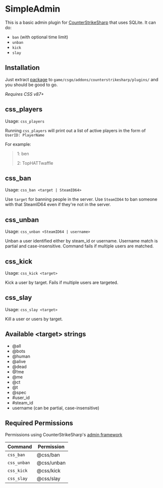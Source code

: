 # SimpleAdmin

This is a basic admin plugin for [CounterStrikeSharp](https://docs.cssharp.dev/) that uses SQLite. 
It can do:
- `ban` (with optional time limit)
- `unban`
- `kick`
- `slay`	

## Installation
Just extract [package](https://github.com/connercsbn/SimpleAdmin/releases/) to `game/csgo/addons/counterstrikesharp/plugins/` and you should be good to go. 

*Requires CSS v87+*

## css_players
Usage: `css_players`

Running `css_players` will print out a list of active players in the form of `UserID: PlayerName`

For example:

> 1: ben
> 
> 2: TopHATTwaffle

## css_ban
Usage: `css_ban <target | SteamID64>`

Use `target` for banning people in the server. 
Use `SteamID64` to ban someone with that SteamID64 even if they're not in the server. 

## css_unban
Usage: `css_unban <SteamID64 | username>`

Unban a user identified either by steam_id or username. Username match is partial and case-insensitive. Command fails if multiple users are matched.

## css_kick
Usage: `css_kick <target>`

Kick a user by target. Fails if multiple users are targeted.

## css_slay
Usage: `css_slay <target>`

Kill a user or users by target.

##  Available \<target\> strings
 - @all
 - @bots
 - @human
 - @alive
 - @dead
 - @!me
 - @me
 - @ct
 - @t
 - @spec
 - #user_id
 - #steam_id
 - username (can be partial, case-insensitive)




## Required Permissions

Permissions using CounterStrikeSharp's [admin framework](https://docs.cssharp.dev/features/admin-framework/)

|       Command         |       Permission   |
| -------------------   | ------------------ |
| `css_ban`             | @css/ban           |
| `css_unban`           | @css/unban         |
| `css_kick`            | @css/kick          |
| `css_slay`            | @css/slay          |


